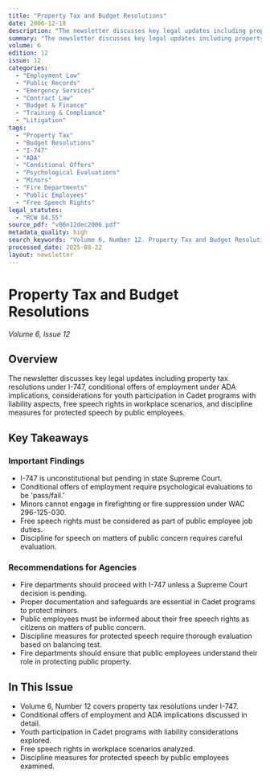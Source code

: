 ```yaml
---
title: "Property Tax and Budget Resolutions"
date: 2006-12-18
description: "The newsletter discusses key legal updates including property tax resolutions under I-747, conditional offers of employment under ADA implications, considerations for youth participation in Cadet programs with liability aspects, free speech rights in workplace scenarios, and discipline measures for protected speech by public employees."
summary: "The newsletter discusses key legal updates including property tax resolutions under I-747, conditional offers of employment under ADA implications, considerations for youth participation in Cadet programs with liability aspects, free speech rights in workplace scenarios, and discipline measures for protected speech by public employees."
volume: 6
edition: 12
issue: 12
categories:
  - "Employment Law"
  - "Public Records"
  - "Emergency Services"
  - "Contract Law"
  - "Budget & Finance"
  - "Training & Compliance"
  - "Litigation"
tags:
  - "Property Tax"
  - "Budget Resolutions"
  - "I-747"
  - "ADA"
  - "Conditional Offers"
  - "Psychological Evaluations"
  - "Minors"
  - "Fire Departments"
  - "Public Employees"
  - "Free Speech Rights"
legal_statutes:
  - "RCW 84.55"
source_pdf: "v06n12dec2006.pdf"
metadata_quality: high
search_keywords: "Volume 6, Number 12. Property Tax and Budget Resolutions. Joseph F. Quinn, Legal Counsel to RReessooll fire districts. I-747 unconstitutional ruling pending in state Supreme Court. Conditional offers ..."
processed_date: 2025-08-22
layout: newsletter
---
```


# Property Tax and Budget Resolutions

*Volume 6, Issue 12*

## Overview

The newsletter discusses key legal updates including property tax resolutions under I-747, conditional offers of employment under ADA implications, considerations for youth participation in Cadet programs with liability aspects, free speech rights in workplace scenarios, and discipline measures for protected speech by public employees.

## Key Takeaways

### Important Findings

- I-747 is unconstitutional but pending in state Supreme Court.
- Conditional offers of employment require psychological evaluations to be 'pass/fail.'
- Minors cannot engage in firefighting or fire suppression under WAC 296-125-030.
- Free speech rights must be considered as part of public employee job duties.
- Discipline for speech on matters of public concern requires careful evaluation.

### Recommendations for Agencies

- Fire departments should proceed with I-747 unless a Supreme Court decision is pending.
- Proper documentation and safeguards are essential in Cadet programs to protect minors.
- Public employees must be informed about their free speech rights as citizens on matters of public concern.
- Discipline measures for protected speech require thorough evaluation based on balancing test.
- Fire departments should ensure that public employees understand their role in protecting public property.

## In This Issue

- Volume 6, Number 12 covers property tax resolutions under I-747.
- Conditional offers of employment and ADA implications discussed in detail.
- Youth participation in Cadet programs with liability considerations explored.
- Free speech rights in workplace scenarios analyzed.
- Discipline measures for protected speech by public employees examined.

